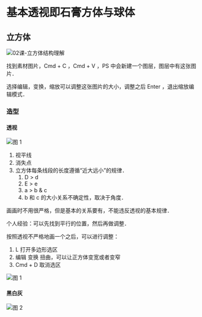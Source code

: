 # 基本透视即石膏方体与球体

## 立方体

<img src="../../../../.media/02课-立方体结构理解.jpg" alt="02课-立方体结构理解"  />

找到素材图片，Cmd + C ，Cmd + V ，PS 中会新建一个图层，图层中有这张图片．

选择编辑，变换，缩放可以调整这张图片的大小，调整之后 Enter ，退出缩放编辑模式．

### 造型

#### 透视

![图 1](../../../../.media/b18b17b23368421a2cb78f1f131a1aeebed36578f2aa9d91a79d11310fc73912.png)  

1. 视平线
2. 消失点
3. 立方体每条线段的长度遵循“近大远小”的规律．
    1. D > d
    2. E > e
    3. a > b & c
    4. b 和 c 的大小关系不确定性，取决于角度．

画画时不用很严格，但是基本的关系要有，不能违反透视的基本规律．

个人经验：可以先找到平行的位置，然后再做调整．

按照透视不严格地画一个之后，可以进行调整：

1. L 打开多边形选区
2. 编辑 变换 扭曲，可以让正方体变宽或者变窄
3. Cmd + D 取消选区

![图 1](../../../../.media/982b7acc939942c118cf98215634c7d568cce1a2f7f035c5104eed0a84b61546.png)  

#### 黑白灰

![图 2](../../../../.media/6d5b77b251035dd5a44ba78a909229e5dac08b9786766f5f5f0b68f2ae82572a.png)  

